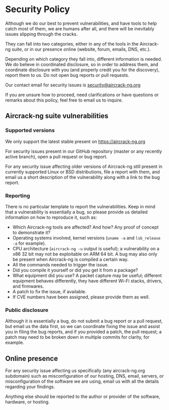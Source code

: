 # Security Policy

Although we do our best to prevent vulnerabilities, and have tools to help
catch most of them, we are humans after all, and there will be inevitably
issues slipping through the cracks.

They can fall into two categories, either in any of the tools in the
Aircrack-ng suite, or in our presence online (website, forum, emails,
DNS, etc.).

Depending on which category they fall into, different information is needed. We
do believe in coordinated disclosure, so in order to address them, and
coordinate disclosure with you (and properly credit you for the discovery),
report them to us. Do not open bug reports or pull requests.

Our contact email for security issues is security@aircrack-ng.org

If you are unsure how to proceed, need clarifications or have questions or
remarks about this policy, feel free to email us to inquire.

## Aircrack-ng suite vulnerabilities

### Supported versions

We only support the latest stable present on https://aircrack-ng.org

For security issues present in our GitHub repository (master or any recently
active branch), open a pull request or bug report.

For any security issue affecting older versions of Aircrack-ng still present
in currently supported Linux or BSD distributions, file a report with them,
and email us a short description of the vulnerability along with a link to
the bug report.

### Reporting

There is no particular template to report the vulnerabilities. Keep in mind
that a vulnerability is essentially a bug, so please provide us detailed
information on how to reproduce it, such as:

- Which Aircrack-ng tools are affected? And how? Any proof of concept to
demonstrate it?
- Operating systems involved, kernel versions (`uname -a` and
`lsb_release -a` for example).
- CPU architecture (`aircrack-ng -u` output is useful); a vulnerability on a
x86 32 bit may not be exploitable on ARM 64 bit. A bug may also only be present
when Aircrack-ng is compiled a certain way.
- All the commands needed to trigger the issue.
- Did you compile it yourself or did you get it from a package?
- What equipment did you use? A packet capture may be useful; different
equipment behaves differently, they have different Wi-Fi stacks, drivers, and
firmwares.
- A patch to fix the issue, if available.
- If CVE numbers have been assigned, please provide them as well.

### Public disclosure

Although it is essentially a bug, do not submit a bug report or a pull request,
but email us the data first, so we can coordinate fixing the issue and assist
you in filing the bug reports, and if you provided a patch, the pull request; a
patch may need to be broken down in multiple commits for clarity, for example.

## Online presence

For any security issue affecting us specifically (any aircrack-ng.org
subdomain) such as misconfiguration of our hosting, DNS, email, servers,
or misconfiguration of the software we are using, email us with all the
details regarding your findings.

Anything else should be reported to the author or provider of the software,
hardware, or hosting.
